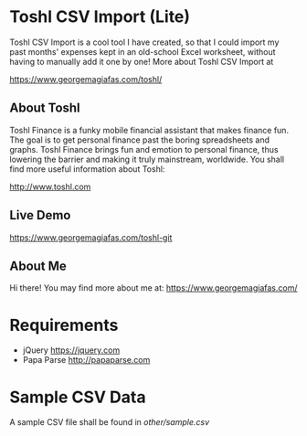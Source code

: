 Toshl CSV Import (Lite)
=======================
Toshl CSV Import is a cool tool I have created, so that I could import my past 
months' expenses kept in an old-school Excel worksheet, without having to 
manually add it one by one! More about Toshl CSV Import at  

https://www.georgemagiafas.com/toshl/


About Toshl
-----------------------
Toshl Finance is a funky mobile financial assistant that makes finance fun. 
The goal is to get personal finance past the boring spreadsheets and graphs. 
Toshl Finance brings fun and emotion to personal finance, thus lowering the 
barrier and making it truly mainstream, worldwide. You shall find more useful 
information about Toshl:

http://www.toshl.com


Live Demo
----------------------
https://www.georgemagiafas.com/toshl-git


About Me
-----------------------
Hi there! You may find more about me at:
https://www.georgemagiafas.com/


Requirements
======================
* jQuery https://jquery.com
* Papa Parse http://papaparse.com


Sample CSV Data
======================
A sample CSV file shall be found in *other/sample.csv*
